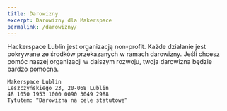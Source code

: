 ```yaml
---
title: Darowizny
excerpt: Darowizny dla Makerspace
permalink: /darowizny/
---
```


Hackerspace Lublin jest organizacją non-profit. Każde działanie jest pokrywane ze środków przekazanych w ramach darowizny. Jeśli chcesz pomóc naszej organizacji w dalszym rozwoju, twoja darowizna będzie bardzo pomocna.

```
Makerspace Lublin
Leszczyńskiego 23, 20-068 Lublin
48 1050 1953 1000 0090 3049 2988
Tytułem: “Darowizna na cele statutowe”
```